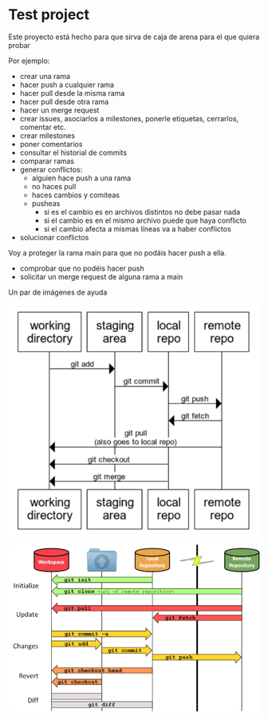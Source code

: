 # Test project
Este proyecto está hecho para que sirva de caja de arena para el que quiera probar

Por ejemplo:
* crear una rama
* hacer push a cualquier rama
* hacer pull desde la misma rama
* hacer pull desde otra rama
* hacer un merge request
* crear issues, asociarlos a milestones, ponerle etiquetas, cerrarlos, comentar etc.
* crear milestones
* poner comentarios
* consultar el historial de commits
* comparar ramas
* generar conflictos:
  * alguien hace push a una rama
  * no haces pull
  * haces cambios y comiteas
  * pusheas
    * si es el cambio es en archivos distintos no debe pasar nada
    * si el cambio es en el mismo archivo puede que haya conflicto
    * si el cambio afecta a mismas líneas va a haber conflictos
* solucionar conflictos

Voy a proteger la rama main para que no podáis hacer push a ella.
 * comprobar que no podéis hacer push
 * solicitar un merge request de alguna rama a main

Un par de imágenes de ayuda

![](git_overview.png?raw=true "git 1")
![](git_overview2.png?raw=true "git 2")
